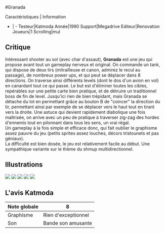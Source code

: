 #Granada

Caractéristiques | Information
- | -
Testeur|Katmoda
Année|1990
Support|Megadrive
Editeur|Renovation
Joueurs|1
Scrolling|mul

## Critique
Intéressant shooter au sol (avec char d'assaut), <b>Granada</b> est une jeu qui propose avant tout un gameplay nerveux et original. On commande un tank, qui dispose de deux tirs (mitrailleuse et canon, admirez le recul au passage), de nombreux power ups, et qui peut se déplacer dans 8 directions. On traverse ainsi différents levels (dont le dos d'un avion en vol) en canardant tout ce qui passe. Le but est d'éliminer toutes les cibles, repérables sur une petite carte bien pratique, et de détruire un traditionnel boss de fin de level. Jusqu'ici rien de bien trépidant, mais Granada se détache du lot en permettant grâce au bouton B de "coincer" la direction du tir, permettant ainsi par exemple de se déplacer vers le haut tout en tirant vers la droite. Une astuce qui devient rapidement diabolique une fois maîtrisée, on arrive avec un peu de pratique à traverser zig-zag des hordes d'ennemis tout en pilonnant dans tous les sens, un vrai régal.<br/>Un gameplay à la fois simple et efficace donc, qui fait oublier le graphisme assez pauvre du jeu (petits sprites assez louches, décors tristounets et pas géniaux).<br/>La difficulté est bien dosée, le jeu est relativement facile au début. Une sympathique variante sur le thème du shmup multidirectionnel.

## Illustrations
![](http://www.shmup.com/images/thumbs/granada.jpg)
![](http://www.shmup.com/images/thumbs/granada-2.jpg)
![](http://www.shmup.com/images/thumbs/)
![](http://www.shmup.com/images/thumbs/)
![](http://www.shmup.com/images/thumbs/)

## L'avis Katmoda
Note globale|8
-|-
Graphisme|Rien d'exceptionnel
Son|Bande son amusante

